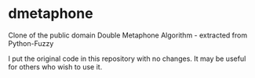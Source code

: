 # dmetaphone
Clone of the public domain Double Metaphone Algorithm - extracted from Python-Fuzzy

I put the original code in this repository with no changes. It may be useful for others who wish to use it.
